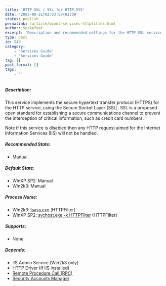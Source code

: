 ```yaml
---
title: 'HTTP SSL / SSL for HTTP.SYS'
date: '2003-09-21T02:03:58+02:00'
status: publish
permalink: /article/winnt-services-httpfilter.html
author: Snakefoot
excerpt: 'Description and recommended settings for the HTTP SSL service.'
type: post
id: 549
category:
    - 'Services Guide'
    - 'Services Guide'
tag: []
post_format: []
tags:
    - ''
---
```

##### Description:

 This service implements the secure hypertext transfer protocol (HTTPS) for the HTTP service, using the Secure Socket Layer (SSL). SSL is a proposed open standard for establishing a secure communications channel to prevent the interception of critical information, such as credit card numbers.  
  
 Note if this service is disabled then any HTTP request aimed for the Internet Information Services (IIS) will not be handled.  
  
##### Recommended State:

- Manual.

##### Default State:

- WinXP SP2: Manual
- Win2k3: Manual

##### Process Name:

- Win2k3: [lsass.exe](/article/winnt-services-wrapper.html) (HTTPFilter)
- WinXP SP2: [svchost.exe -k HTTPFilter](/article/winnt-services-wrapper.html) (HTTPFilter)

##### Supports:

- None

##### Depends:

- IIS Admin Service (Win2k3 only)
- HTTP Driver (If IIS installed)
- [Remote Procedure Call (RPC)](/article/winnt-services-rpcss.html)
- [Security Accounts Manager](/article/winnt-services-samss.html)